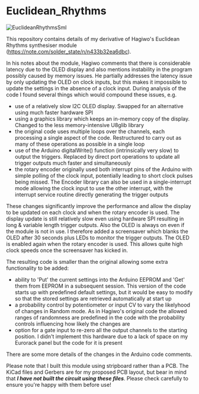 # Euclidean_Rhythms
![EuclideanRhythmsSml](https://github.com/user-attachments/assets/ccd983dd-b1db-48ab-b2c8-7528f476d753)

This repository contains details of my derivative of Hagiwo's Euclidean Rhythms synthesiser module (https://note.com/solder_state/n/n433b32ea6dbc).

In his notes about the module, Hagiwo comments that there is considerable latency due to the OLED display and also mentions instability in the program
possibly caused by memory issues. He partially addresses the latency issue by only updating the OLED on clock inputs, but this makes it impossible to
update the settings in the absence of a clock input.
During analysis of the code I found several things which would compound these issues, e.g.
- use of a relatively slow I2C OLED display. Swapped for an alternative using much faster hardware SPI
- using a graphics library which keeps an in-memory copy of the display. Changed to the less memory-intensive U8glib library
- the original code uses multiple loops over the channels, each processing a single aspect of the code. Restructured to carry out as many of these
operations as possible in a single loop
- use of the Arduino digitalWrite() function (intrinsically very slow) to output the triggers. Replaced by direct port operations to update all trigger
outputs much faster and simultaneously
- the rotary encoder originally used both interrupt pins of the Arduino with simple polling of the clock input, potentially leading to short clock pulses
being missed. The Encoder library can also be used in a single-interrupt mode allowing the clock input to use the other interrupt, with the interrupt
service routine directly generating the trigger outputs

These changes significantly improve the performance and allow the display to be updated on each clock and when the rotary encoder is used. The display
update is still relatively slow even using hardware SPI resulting in long & variable length trigger outputs. Also the OLED is always on even if the
module is not in use. I therefore added a screensaver which blanks the OLED after 30 seconds plus LEDs to monitor the trigger outputs. The OLED is
enabled again when the rotary encoder is used. This allows quite high clock speeds once the screensaver has kicked in.

The resulting code is smaller than the original allowing some extra functionality to be added:
- ability to 'Put' the current settings into the Arduino EEPROM and 'Get' them from EEPROM in a subsequent session. This version of the code starts up
with predefined default settings, but it would be easy to modify so that the stored settings are retrieved automatically at start up
- a probability control by potentiometer or input CV to vary the likelyhood of changes in Random mode. As in Hagiwo's original code the allowed ranges
of randomness are predefined in the code with the probability controls influencing how likely the changes are
- option for a gate input to re-zero all the output channels to the starting position. I didn't implement this hardware due to a lack of space on my
Eurorack panel but the code for it is present

There are some more details of the changes in the Arduino code comments.

Please note that I built this module using stripboard rather than a PCB. The KiCad files and Gerbers are for my proposed PCB layout, but bear in mind that
***I have not built the circuit using these files***. Please check carefully to ensure you're happy with them before use!
